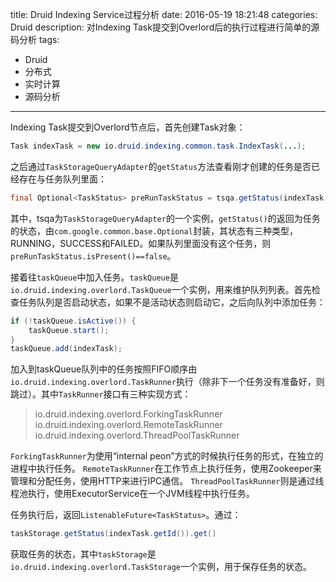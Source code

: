 title: Druid Indexing Service过程分析
date: 2016-05-19 18:21:48
categories: Druid
description: 对Indexing Task提交到Overlord后的执行过程进行简单的源码分析
tags:
- Druid
- 分布式
- 实时计算
- 源码分析
---

Indexing Task提交到Overlord节点后，首先创建Task对象：
```java
Task indexTask = new io.druid.indexing.common.task.IndexTask(...);
```
之后通过`TaskStorageQueryAdapter`的`getStatus`方法查看刚才创建的任务是否已经存在与任务队列里面：

```java
final Optional<TaskStatus> preRunTaskStatus = tsqa.getStatus(indexTask.getId());
```

其中，tsqa为`TaskStorageQueryAdapter`的一个实例，`getStatus()`的返回为任务的状态，由`com.google.common.base.Optional`封装，其状态有三种类型，RUNNING，SUCCESS和FAILED。如果队列里面没有这个任务，则`preRunTaskStatus.isPresent()==false`。

接着往`taskQueue`中加入任务。`taskQueue`是`io.druid.indexing.overlord.TaskQueue`一个实例，用来维护队列列表。首先检查任务队列是否启动状态，如果不是活动状态则启动它，之后向队列中添加任务：

```java
if (!taskQueue.isActive()) {
    taskQueue.start();
}
taskQueue.add(indexTask);
```

加入到taskQueue队列中的任务按照FIFO顺序由`io.druid.indexing.overlord.TaskRunner`执行（除非下一个任务没有准备好，则跳过）。其中`TaskRunner`接口有三种实现方式：

> io.druid.indexing.overlord.ForkingTaskRunner
> io.druid.indexing.overlord.RemoteTaskRunner
> io.druid.indexing.overlord.ThreadPoolTaskRunner

`ForkingTaskRunner`为使用“internal peon”方式的时候执行任务的形式，在独立的进程中执行任务。
`RemoteTaskRunner`在工作节点上执行任务，使用Zookeeper来管理和分配任务，使用HTTP来进行IPC通信。
`ThreadPoolTaskRunner`则是通过线程池执行，使用ExecutorService在一个JVM线程中执行任务。

任务执行后，返回`ListenableFuture<TaskStatus>`。通过：

```java
taskStorage.getStatus(indexTask.getId()).get()
```
获取任务的状态，其中`taskStorage`是`io.druid.indexing.overlord.TaskStorage`一个实例，用于保存任务的状态。

